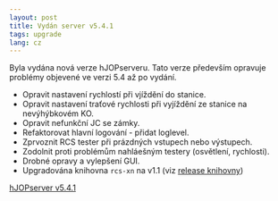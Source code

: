 ```yaml
---
layout: post
title: Vydán server v5.4.1
tags: upgrade
lang: cz
---
```


Byla vydána nová verze hJOPserveru. Tato verze především opravuje problémy
objevené ve verzi 5.4 až po vydání.

* Opravit nastavení rychlostí při vjíždění do stanice.
* Opravit nastavení traťové rychlosti při vyjíždění ze stanice na nevýhýbkovém KO.
* Opravit nefunkční JC se zámky.
* Refaktorovat hlavní logování - přidat loglevel.
* Zprvoznit RCS tester při prázdných vstupech nebo výstupech.
* Zodolnit proti problémům nahláešným testery (osvětlení, rychlosti).
* Drobné opravy a vylepšení GUI.
* Upgradována knihovna `rcs-xn` na v1.1 (viz [release knihovny](https://github.com/kmzbrnoI/rcs-lib-XpressNET-qt/releases/tag/v1.1))

<a class="btn" href="https://github.com/kmzbrnoI/hJOPserver/releases/tag/v5.4.1">hJOPserver v5.4.1</a>
